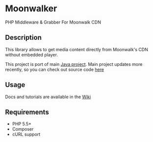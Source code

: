 # Moonwalker
PHP Middleware &amp; Grabber For Moonwalk CDN

## Description
This library allows to get media content directly from Moonwalk's CDN without embedded player.

This project is port of main [Java project](https://github.com/odin3/Avi/tree/dev/app/src/main/java/com/x1unix/moonwalker). Main project updates more recently, so you can check out source code [here](https://github.com/odin3/Avi/tree/dev/app/src/main/java/com/x1unix/moonwalker) 

## Usage
Docs and tutorials are available in the [Wiki](https://github.com/odin3/moonwalker/wiki)

## Requirements
- PHP 5.5+
- Composer
- cURL support
